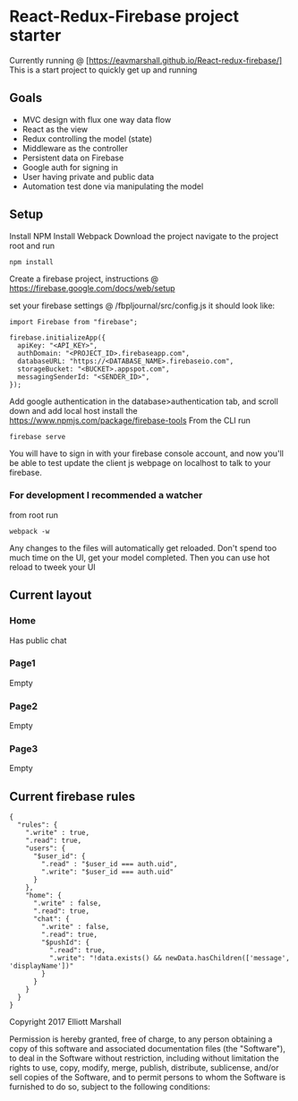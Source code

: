 # React-Redux-Firebase project starter
Currently running @ [https://eavmarshall.github.io/React-redux-firebase/]
This is a start project to quickly get up and running

## Goals
 - MVC design with flux one way data flow
 - React as the view
 - Redux controlling the model (state)
 - Middleware as the controller
 - Persistent data on Firebase
 - Google auth for signing in
 - User having private and public data
 - Automation test done via manipulating the model


## Setup
Install NPM
Install Webpack
Download the project
navigate to the project root and run
```
npm install
```
Create a firebase project, instructions @ https://firebase.google.com/docs/web/setup

set your firebase settings @ /fbpljournal/src/config.js
it should look like:
```
import Firebase from "firebase";

firebase.initializeApp({
  apiKey: "<API_KEY>",
  authDomain: "<PROJECT_ID>.firebaseapp.com",
  databaseURL: "https://<DATABASE_NAME>.firebaseio.com",
  storageBucket: "<BUCKET>.appspot.com",
  messagingSenderId: "<SENDER_ID>",
});
```
Add google authentication in the database>authentication tab, and scroll down and add local host
install the https://www.npmjs.com/package/firebase-tools
From the CLI run
```
firebase serve
```
You will have to sign in with your firebase console account, and now you'll be able to test update the client js webpage on localhost to talk to your firebase.

### For development I recommended a watcher
from root run
```
webpack -w
```
Any changes to the files will automatically get reloaded. Don't spend too much time on the UI, get your model completed. Then you can use hot reload to tweek your UI



## Current layout
### Home
Has public chat

### Page1
Empty
### Page2
Empty
### Page3
Empty


## Current firebase rules

```
{
  "rules": {
    ".write" : true,
    ".read": true,
    "users": {
      "$user_id": {
        ".read" : "$user_id === auth.uid",
        ".write": "$user_id === auth.uid"
      }
    },
    "home": {
      ".write" : false,
      ".read": true,
      "chat": {
        ".write" : false,
        ".read": true,
        "$pushId": {
          ".read": true,
          ".write": "!data.exists() && newData.hasChildren(['message', 'displayName'])"
        }
      }
  	}
  }
}
```

Copyright 2017 Elliott Marshall

Permission is hereby granted, free of charge, to any person obtaining a copy of this software and associated documentation files (the "Software"), to deal in the Software without restriction, including without limitation the rights to use, copy, modify, merge, publish, distribute, sublicense, and/or sell copies of the Software, and to permit persons to whom the Software is furnished to do so, subject to the following conditions:
